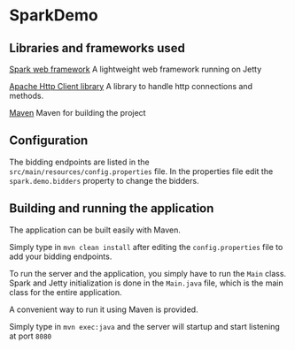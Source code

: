 # SparkDemo

## Libraries and frameworks used

[Spark web framework](http://sparkjava.com/)
A lightweight web framework running on Jetty

[Apache Http Client library](http://hc.apache.org/httpcomponents-client-ga/)
A library to handle http connections and methods.

[Maven](https://maven.apache.org/)
Maven for building the project

## Configuration

The bidding endpoints are listed in the `src/main/resources/config.properties` file.
In the properties file edit the `spark.demo.bidders` property to change the bidders.

## Building and running the application

The application can be built easily with Maven.

Simply type in `mvn clean install` after editing the `config.properties` file to add your bidding endpoints.

To run the server and the application, you simply have to run the `Main` class. Spark and Jetty initialization is done in the
`Main.java` file, which is the main class for the entire application.

A convenient way to run it using Maven is provided.

Simply type in `mvn exec:java` and the server will startup and start listening at port `8080`
